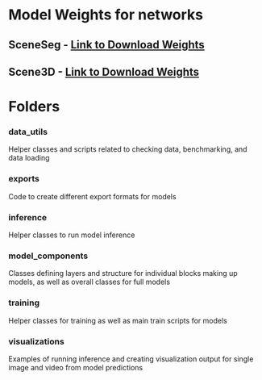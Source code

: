 # Model Weights for networks

## SceneSeg - [Link to Download Weights](https://drive.google.com/file/d/1vCZMdtd8ZbSyHn1LCZrbNKMK7PQvJHxj/view?usp=sharing)
## Scene3D - [Link to Download Weights](https://drive.google.com/file/d/1MrKhfEkR0fVJt-SdZEc0QwjwVDumPf7B/view?usp=sharing)

# Folders

### data_utils
Helper classes and scripts related to checking data, benchmarking, and data loading

### exports
Code to create different export formats for models

### inference
Helper classes to run model inference

### model_components
Classes defining layers and structure for individual blocks making up models, as well as overall classes for full models

### training
Helper classes for training as well as main train scripts for models

### visualizations
Examples of running inference and creating visualization output for single image and video from model predictions


